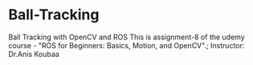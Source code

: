 # Ball-Tracking
Ball Tracking with OpenCV and ROS
This is assignment-8 of the udemy course - "ROS for Beginners: Basics, Motion, and OpenCV".;
Instructor: Dr.Anis Koubaa
